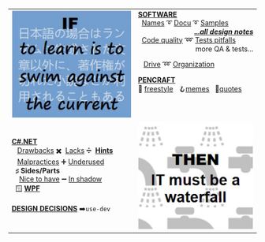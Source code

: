 <table>
 <tr valign="top">
    <td>
      <picture><img src="README+/_rsc/_img/memes/learn_is_swim.jpg" alt="If to learn is to swim against the current ..." /><picture>
    </td><td>
     <a href="README+/software/ArcDeco"><b>SOFTWARE</b></a><br/>
     &nbsp;&nbsp;<a href="README+/software/~design/names">Names</a>
     ➰
      <a href="README+/software/docu/">Docu</a>
     ➰
     <a href="README+/software/~design/samples">Samples</a><br/>
     <div dir="rtl"><a href="README+/software/~design/"><b><i>all design notes</i>...</b></a></div>
      &nbsp;&nbsp;<a href="README+/software/QA/README+/code-quality.md">Code quality</a> 
    ➿
     <a href="README+/software/QA/README+/tests-pitfalls.md">Tests pitfalls</a>
     <div dir="rtl">...more QA & tests</div>
     <p>&nbsp;&nbsp;
     <a href="README+/software/~design/drive">Drive</a>
     ➿
     <a href="README+/software/mngmnt">Organization</a>
     </p>
     <a href="README+/pencraft"><b>PENCRAFT</b></a><br/>
      🥱&nbsp;<a href="README+/pencraft/README+/opuses/freestyle/README.md">freestyle</a>
     &nbsp;
🪝<a href="README+/pencraft/README+/opuses/memes">memes</a>
           &nbsp;
🥨<a href="README+/pencraft/README+/opuses/quotes">quotes</a>
     </td>
</tr><tr></tr><tr><td>
<a href="README+/.net/"><b>C#.NET</b></a><br/>
&nbsp;&nbsp;&nbsp;<a href="README+/.net/README+/cs-drawbacks.md">Drawbacks</a>&nbsp;✖️&nbsp;
<a href="README+/.net/README+/cs-lacks.md">Lacks</a>&nbsp;➗&nbsp;
  <a href="README+/.net/README+/cs-hints.md"><b>Hints</b></a>
 <br/>
&nbsp;&nbsp;&nbsp;<a href="README+/.net/README+/cs-malpractice.md">Malpractices</a>&nbsp;➕&nbsp;<a href="README+/.net/README+/cs-feat_underused.md">Underused</a>
 <br />
 &nbsp;&nbsp;<b>♯</b>&nbsp;<b>Sides/Parts</b>
   <br/>
&nbsp;&nbsp;&nbsp;&nbsp;<a href="README+/.net/README+/parts/cs-lacks-parts.md">Nice to have</a>&nbsp;➖&nbsp;<a href="README+/.net/README+/parts/cs-feat_shadow.md">In shadow</a><br/>
  &nbsp;&nbsp;🪟&nbsp;<a href="README+/.net/README+/wpf"><b>WPF</b></a><br/>
      <br/>
     <b><a href="https://github.com/Kyriosity/use-dev/blob/main/README+/decisions">DESIGN DECISIONS</a></b>&nbsp;➡️<code>use-dev</code>
</td><td>
      <picture><img src="README+/_rsc/_img/memes/IT_is_waterfall.jpg" alt="... then IT must be a waterfall" /><picture>
     </td>
</table>
